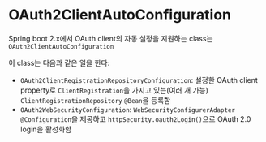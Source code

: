 # OAuth2ClientAutoConfiguration

Spring boot 2.x에서 OAuth client의 자동 설정을 지원하는 class는 `OAuth2ClientAutoConfiguration`

이 class는 다음과 같은 일을 한다:

- `OAuth2ClientRegistrationRepositoryConfiguration`: 설정한 OAuth client property로 `ClientRegistration`을 가지고 있는(여러 개
  가능) `ClientRegistrationRepository` `@Bean`을 등록함
- `OAuth2WebSecurityConfiguration`: `WebSecurityConfigurerAdapter` `@Configuration`을 제공하고 `httpSecurity.oauth2Login()`으로
  OAuth 2.0 login을 활성화함
